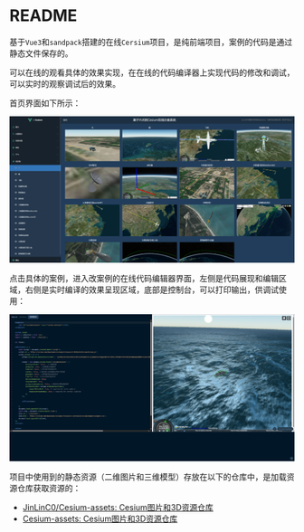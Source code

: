 # README

基于`Vue3`和`sandpack`搭建的在线`Cersium`项目，是纯前端项目，案例的代码是通过静态文件保存的。

可以在线的观看具体的效果实现，在在线的代码编译器上实现代码的修改和调试，可以实时的观察调试后的效果。

首页界面如下所示：

![image-20250510211327486](public/image-20250510211327486.png)

点击具体的案例，进入改案例的在线代码编辑器界面，左侧是代码展现和编辑区域，右侧是实时编译的效果呈现区域，底部是控制台，可以打印输出，供调试使用：

![image-20250510211503029](public/image-20250510211503029.png)

项目中使用到的静态资源（二维图片和三维模型）存放在以下的仓库中，是加载资源仓库获取资源的：

- [JinLinC0/Cesium-assets: Cesium图片和3D资源仓库](https://github.com/JinLinC0/Cesium-assets)
- [Cesium-assets: Cesium图片和3D资源仓库](https://gitee.com/JinLinC/cesium-assets)
